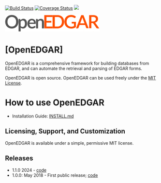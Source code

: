 [![Build Status](https://travis-ci.com/rla3rd/openedgar.svg?branch=1.0.0)](https://travis-ci.com/rla3rd/openedgar) [![Coverage Status](https://coveralls.io/repos/github/rla3rd/openedgar/badge.svg?branch=1.0.0)](https://coveralls.io/github/rla3rd/openedgar?branch=1.0.0) [![](https://tokei.rs/b1/github/rla3rd/openedgar?category=code)](https://github.com/rla3rd/openedgar)

![Logo](https://github.com/rla3rd/openedgar/blob/1.0.0/openedgar_logo_horizontal_1_tight.png?raw=true)
# [OpenEDGAR]

OpenEDGAR is a comprehensive framework for building databases from EDGAR, and can automate the retrieval and parsing of EDGAR forms.

OpenEDGAR is open source.  OpenEDGAR can be used freely under the [MIT License](LICENSE).

# How to use OpenEDGAR
* Installation Guide: [INSTALL.md](INSTALL.md)

## Licensing, Support, and Customization
OpenEDGAR is available under a simple, permissive MIT license.


## Releases
* 1.1.0  2024 - [code](https://github.com/rla3rd/openedgar/tree/1.1.0)
* 1.0.0: May 2018 - First public release; [code](https://github.com/LexPredict/openedgar/tree/1.0.0)

